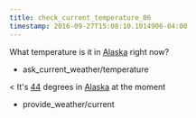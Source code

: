 ```yaml
---
title: check_current_temperature_06
timestamp: 2016-09-27T15:08:10.1014906-04:00
---
```


What temperature is it in [Alaska](City) right now?
* ask_current_weather/temperature

< It's [44](temperature) degrees in [Alaska](City) at the moment
* provide_weather/current
